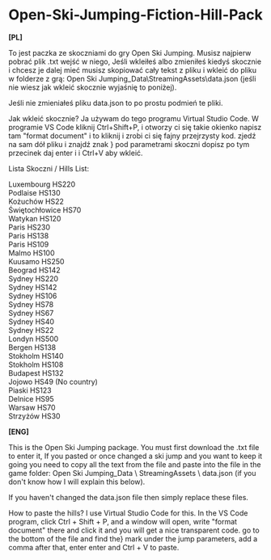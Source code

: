 # Open-Ski-Jumping-Fiction-Hill-Pack


<p style="font size": 40px;> <strong> [PL] </strong> </p>

To jest paczka ze skoczniami do gry Open Ski Jumping.
Musisz najpierw pobrać plik .txt wejść w niego, Jeśli wkleiłeś albo zmieniłeś kiedyś skocznie i chcesz je dalej mieć musisz skopiować cały tekst z pliku i wkleić do pliku w folderze z grą: Open Ski Jumping_Data\StreamingAssets\data.json (jeśli nie wiesz jak wkleić skocznie wyjaśnię to poniżej).


Jeśli nie zmieniałeś pliku data.json to po prostu podmień te pliki.


Jak wkleić skocznie?
Ja używam do tego programu Virtual Studio Code.
W programie VS Code kliknij Ctrl+Shift+P, i otworzy ci się takie okienko napisz tam "format document" i to kliknij i zrobi ci się fajny przejrzysty kod.
zjedź na sam dół pliku i znajdź znak } pod parametrami skoczni dopisz po tym przecinek daj enter i i Ctrl+V aby wkleić.


Lista Skoczni / Hills List:



Luxembourg HS220 <br>
Podlaise HS130 <br>
Kożuchów HS22 <br>
Świętochłowice HS70 <br>
Watykan HS120 <br>
Paris HS230 <br>
Paris HS138 <br>
Paris HS109 <br>
Malmo HS100 <br>
Kuusamo HS250 <br>
Beograd HS142 <br>
Sydney HS220 <br>
Sydney HS142 <br>
Sydney HS106 <br>
Sydney HS78 <br>
Sydney HS67 <br>
Sydney HS40 <br>
Sydney HS22 <br>
Londyn HS500 <br>
Bergen HS138 <br>
Stokholm HS140 <br>
Stokholm HS108 <br>
Budapest HS132 <br>
Jojowo HS49 (No country) <br>
Piaski HS123 <br>
Delnice HS95 <br>
Warsaw HS70 <br>
Strzyżów HS30


<p style="font size: 40px"> <strong> [ENG] </strong> </p>


This is the Open Ski Jumping package.
You must first download the .txt file to enter it, If you pasted or once changed a ski jump and you want to keep it going you need to copy all the text from the file and paste into the file in the game folder: Open Ski Jumping_Data \ StreamingAssets \ data.json (if you don't know how I will explain this below).


If you haven't changed the data.json file then simply replace these files.


How to paste the hills?
I use Virtual Studio Code for this.
In the VS Code program, click Ctrl + Shift + P, and a window will open, write "format document" there and click it and you will get a nice transparent code.
go to the bottom of the file and find the} mark under the jump parameters, add a comma after that, enter enter and Ctrl + V to paste.
